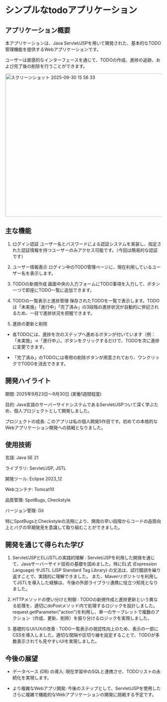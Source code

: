# シンプルなtodoアプリケーション

## アプリケーション概要

本アプリケーションは、Java Servlet/JSPを用いて開発された、基本的なTODO管理機能を提供するWebアプリケーションです。

ユーザーは直感的なインターフェースを通じて、TODOの作成、進捗の追跡、および完了後の削除を行うことができます。

<img width="1179" height="459" alt="スクリーンショット 2025-09-30 15 56 33" src="https://github.com/user-attachments/assets/8c53a4e0-7e82-45a5-84cf-dcbca7a0de94" />


## 主な機能

1. ログイン認証
ユーザー名とパスワードによる認証システムを実装し、指定された認証情報を持つユーザーのみアクセス可能です。（今回は簡易的な認証です）

2. ユーザー情報表示
ログイン中のTODO管理ページに、現在利用しているユーザー名を表示します。

3. TODOの新規作成
画面中央の入力フォームにTODO事項を入力して、ボタン一つで即座にTODO一覧に追加できます。

4. TODOの一覧表示と進捗管理
保存されたTODOを一覧で表示します。TODOは「未実施」「進行中」「完了済み」の3段階の進捗状況が自動的に併記されるため、一目で進捗状況を把握できます。

5. 進捗の更新と削除

- 各TODOには、進捗を次のステップへ進めるボタンが付いています（例：「未実施」→「進行中」）。ボタンをクリックするだけで、TODOを次に進捗に変更できます。

- 「完了済み」のTODOには専用の削除ボタンが用意されており、ワンクリックでTODOを消去できます。

## 開発ハイライト

期間: 2025年9月23日〜9月30日 (実働1週間程度)

目的: Java言語のサーバーサイドシステムであるServlet/JSPついて深く学ぶため、個人プロジェクトとして開発しました。

プロジェクトの成長: このアプリは私の個人開発5作目です。初めての本格的なWebアプリケーション開発への挑戦となりました。

## 使用技術

言語: Java SE 21

ライブラリ: Servlet/JSP, JSTL

開発ツール: Eclipse 2023_12

Webコンテナ: Tomcat10

品質管理: SpotBugs, Checkstyle

バージョン管理: Git

特にSpotBugsとCheckstyleの活用により、開発の早い段階からコードの品質向上とバグの早期発見を意識して取り組むことができました。

## 開発を通じて得られた学び

1. Servlet/JSPとEL/JSTLの実践的理解 : 
Servlet/JSPを利用した開発を通じて、Javaサーバーサイド技術の基礎を固めました。特にEL式 (Expression Language) やJSTL (JSP Standard Tag Library) の文法は、試行錯誤を繰り返すことで、実践的に理解できました。
また、Mavenリポジトリを利用してJSTLを導入した経験は、今後の外部ライブラリ連携に役立つ知見となりました。

2. HTTPメソッドの使い分けと制御 : 
TODOの新規作成と進捗更新という異なる処理を、適切にdoPostメソッド内で処理するロジックを設計しました。request.getParameter("action")を利用し、単一のサーブレットで複数のアクション（作成、更新、削除）を振り分けるロジックを実現しました。

3. 基礎的なUI/UXの改善 : 
TODO一覧表示の視認性向上のため、表示の一部にCSSを導入しました。適切な間隔や区切り線を設定することで、TODOが多数表示されても見やすいUIを実現しました。

## 今後の展望

- データベース (DB) の導入: 現在学習中のSQLと連携させ、TODOリストの永続化を実現します。

- より複雑なWebアプリ開発: 今後のステップとして、Servlet/JSPを使用したさらに複雑で機能的なWebアプリケーションの開発に挑戦する予定です。
